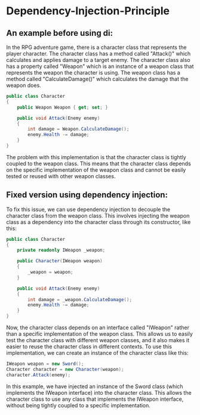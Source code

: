 # Dependency-Injection-Principle

## An example before using di:

In the RPG adventure game, there is a character class that represents the player character. The character class has a method called "Attack()" which calculates and applies damage to a target enemy. The character class also has a property called "Weapon" which is an instance of a weapon class that represents the weapon the character is using. The weapon class has a method called "CalculateDamage()" which calculates the damage that the weapon does.
```cs
public class Character
{
    public Weapon Weapon { get; set; }

    public void Attack(Enemy enemy)
    {
        int damage = Weapon.CalculateDamage();
        enemy.Health -= damage;
    }
}
```
The problem with this implementation is that the character class is tightly coupled to the weapon class. This means that the character class depends on the specific implementation of the weapon class and cannot be easily tested or reused with other weapon classes.

## Fixed version using dependency injection:

To fix this issue, we can use dependency injection to decouple the character class from the weapon class. This involves injecting the weapon class as a dependency into the character class through its constructor, like this:
```cs
public class Character
{
    private readonly IWeapon _weapon;

    public Character(IWeapon weapon)
    {
        _weapon = weapon;
    }

    public void Attack(Enemy enemy)
    {
        int damage = _weapon.CalculateDamage();
        enemy.Health -= damage;
    }
}
```
Now, the character class depends on an interface called "IWeapon" rather than a specific implementation of the weapon class. This allows us to easily test the character class with different weapon classes, and it also makes it easier to reuse the character class in different contexts.
To use this implementation, we can create an instance of the character class like this:
```cs
IWeapon weapon = new Sword();
Character character = new Character(weapon);
character.Attack(enemy);
```
In this example, we have injected an instance of the Sword class (which implements the IWeapon interface) into the character class. This allows the character class to use any class that implements the IWeapon interface, without being tightly coupled to a specific implementation.
